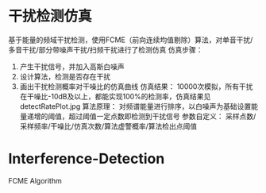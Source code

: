 # 干扰检测仿真
基于能量的频域干扰检测，使用FCME（前向连续均值剔除）算法，对单音干扰/多音干扰/部分带噪声干扰/扫频干扰进行了检测仿真
仿真步骤：
1. 产生干扰信号，并加入高斯白噪声
2. 设计算法，检测是否存在干扰
3. 画出干扰检测概率对干噪比的仿真曲线
仿真结果：
10000次模拟，所有干扰在干噪比-10dB及以上，都能实现100%的检测率，仿真结果见detectRatePlot.jpg
算法原理：
对频谱能量进行排序，以白噪声为基础设置能量递增的阈值，超过阈值一定点数即检测到干扰信号
参数自定义：
采样点数/采样频率/干噪比/仿真次数/算法虚警概率/算法检出点阈值

# Interference-Detection
FCME Algorithm
